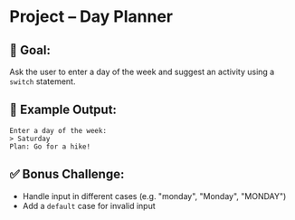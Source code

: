 # Project – Day Planner

## 🧠 Goal:
Ask the user to enter a day of the week and suggest an activity using a `switch` statement.

## 🔧 Example Output:
```
Enter a day of the week:
> Saturday
Plan: Go for a hike!
```

## ✅ Bonus Challenge:
- Handle input in different cases (e.g. "monday", "Monday", "MONDAY")
- Add a `default` case for invalid input
